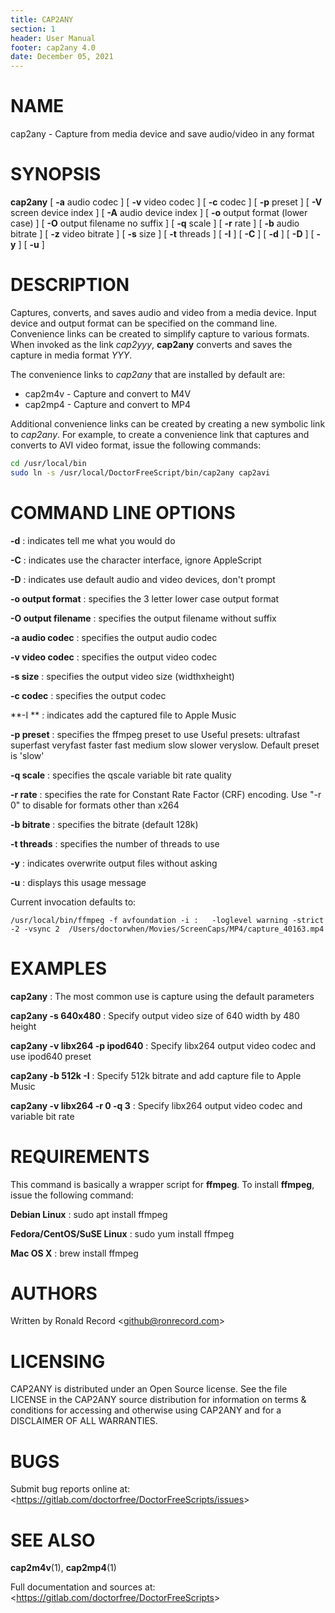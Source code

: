```yaml
---
title: CAP2ANY
section: 1
header: User Manual
footer: cap2any 4.0
date: December 05, 2021
---
```

# NAME
cap2any - Capture from media device and save audio/video in any format

# SYNOPSIS

**cap2any** [ **-a** audio codec ] [ **-v** video codec ] [ **-c** codec ] [ **-p** preset ] [ **-V** screen device index ] [ **-A** audio device index ] [ **-o** output format (lower case) ] [ **-O** output filename no suffix ] [ **-q** scale ] [ **-r** rate ] [ **-b** audio bitrate ] [ **-z** video bitrate ] [ **-s** size ] [ **-t** threads ] [ **-I** ] [ **-C** ] [ **-d** ] [ **-D** ] [ **-y** ] [ **-u** ]

# DESCRIPTION
Captures, converts, and saves audio and video from a media device. Input device and output format can be specified on the command line. Convenience links can be created to simplify capture to various formats. When invoked as the link *cap2yyy*, **cap2any** converts and saves the capture in media format *YYY*.

The convenience links to *cap2any* that are installed by default are:

- cap2m4v - Capture and convert to M4V
- cap2mp4 - Capture and convert to MP4

Additional convenience links can be created by creating a new symbolic link
to *cap2any*. For example, to create a convenience link that captures and
converts to AVI video format, issue the following commands:

```bash
cd /usr/local/bin
sudo ln -s /usr/local/DoctorFreeScript/bin/cap2any cap2avi
```

# COMMAND LINE OPTIONS

**-d**
: indicates tell me what you would do

**-C**
: indicates use the character interface, ignore AppleScript

**-D**
: indicates use default audio and video devices, don't prompt

**-o output format**
: specifies the 3 letter lower case output format

**-O output filename**
: specifies the output filename without suffix

**-a audio codec**
: specifies the output audio codec

**-v video codec**
: specifies the output video codec

**-s size**
: specifies the output video size (widthxheight)

**-c codec**
: specifies the output codec

**-I **
: indicates add the captured file to Apple Music

**-p preset**
: specifies the ffmpeg preset to use
	 Useful presets:
	 ultrafast superfast veryfast faster fast medium slow
	 slower veryslow. Default preset is 'slow'

**-q scale**
: specifies the qscale variable bit rate quality

**-r rate**
: specifies the rate for Constant Rate Factor (CRF)
	encoding. Use "-r 0" to disable for formats other than x264

**-b bitrate**
: specifies the bitrate (default 128k)

**-t threads**
: specifies the number of threads to use

**-y**
: indicates overwrite output files without asking

**-u**
: displays this usage message

Current invocation defaults to:

`/usr/local/bin/ffmpeg -f avfoundation -i :   -loglevel warning -strict -2 -vsync 2  /Users/doctorwhen/Movies/ScreenCaps/MP4/capture_40163.mp4`

# EXAMPLES

**cap2any**
: The most common use is capture using the default parameters

**cap2any -s 640x480**
: Specify output video size of 640 width by 480 height

**cap2any -v libx264 -p ipod640**
: Specify libx264 output video codec and use ipod640 preset

**cap2any -b 512k -I**
: Specify 512k bitrate and add capture file to Apple Music

**cap2any -v libx264 -r 0 -q 3**
: Specify libx264 output video codec and variable bit rate

# REQUIREMENTS
This command is basically a wrapper script for **ffmpeg**. To install 
**ffmpeg**, issue the following command:

**Debian Linux**
: sudo apt install ffmpeg

**Fedora/CentOS/SuSE Linux**
: sudo yum install ffmpeg

**Mac OS X**
: brew install ffmpeg

# AUTHORS
Written by Ronald Record &lt;github@ronrecord.com&gt;

# LICENSING
CAP2ANY is distributed under an Open Source license.
See the file LICENSE in the CAP2ANY source distribution
for information on terms &amp; conditions for accessing and
otherwise using CAP2ANY and for a DISCLAIMER OF ALL WARRANTIES.

# BUGS
Submit bug reports online at: &lt;https://gitlab.com/doctorfree/DoctorFreeScripts/issues&gt;

# SEE ALSO
**cap2m4v**(1), **cap2mp4**(1)

Full documentation and sources at: &lt;https://gitlab.com/doctorfree/DoctorFreeScripts&gt;

